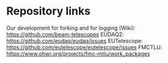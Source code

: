 # Repository links

Our development for forking and for logging (Wiki): 
https://github.com/beam-telescopes
EUDAQ2: https://github.com/eudaq/eudaq/issues
EUTelescope: https://github.com/eutelescope/eutelescope/issues
FMCTLU: https://www.ohwr.org/projects/fmc-mtlu/work_packages


